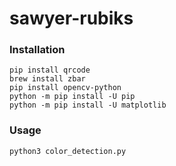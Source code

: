 # sawyer-rubiks
### Installation
```
pip install qrcode
brew install zbar
pip install opencv-python
python -m pip install -U pip
python -m pip install -U matplotlib
```

### Usage
```
python3 color_detection.py
```

